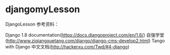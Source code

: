 # djangomyLesson
DjangoLesson
参考资料：

Django 1.8 documentation(https://docs.djangoproject.com/en/1.8/)
自强学堂(http://www.ziqiangxuetang.com/django/django-cms-develop2.html)
Tango with Django 中文文档(http://hackerxu.com/Twd/#4-django)
